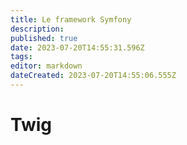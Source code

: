 ```yaml
---
title: Le framework Symfony
description: 
published: true
date: 2023-07-20T14:55:31.596Z
tags: 
editor: markdown
dateCreated: 2023-07-20T14:55:06.555Z
---
```


# Twig
